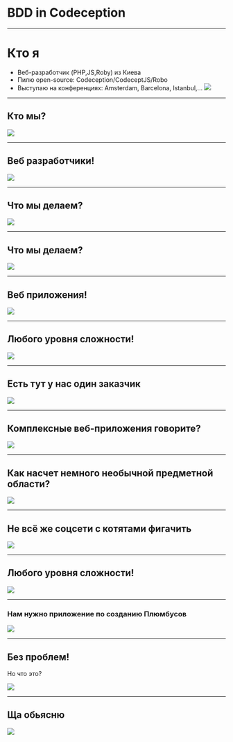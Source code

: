 
# BDD in Codeception


---

# Кто я

* Веб-разработчик (PHP,JS,Roby) из Киева
* Пилю open-source: Codeception/CodeceptJS/Robo
* Выступаю на конференциях: Amsterdam, Barcelona, Istanbul,...
![](resources/me.jpg)

---

## Кто мы?

![](resources/whowe.jpg)

---

## Веб разработчики!

![](resources/weare.png)

---

## Что мы делаем?

![](resources/whowe.jpg)

---

## Что мы делаем?

![](resources/weare.png)

---

## Веб приложения!

![](resources/weare.png)

---

## Любого уровня сложности!

![](resources/weare.png)

---

## Есть тут у нас один заказчик

![](resources/client.jpg)

---

## Комплексные веб-приложения говорите?

![](resources/client.jpg)

---

## Как насчет немного необычной предметной области?

![](resources/client.jpg)

---


## Не всё же соцсети с котятами фигачить

![](resources/client.jpg)

---

## Любого уровня сложности!

![](resources/weare.png)

---

### Нам нужно приложение по созданию Плюмбусов

![](resources/client.jpg)

---

## Без проблем! 
Но что это?

![](resources/whowe.jpg)

---

## Ща обьясню

![](resources/client.jpg)
